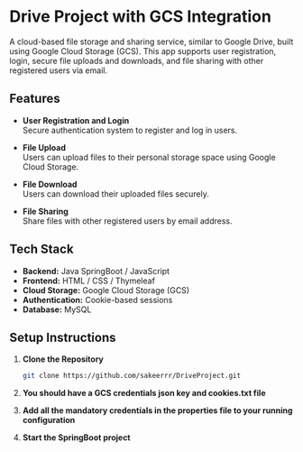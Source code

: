 # Drive Project with GCS Integration

A cloud-based file storage and sharing service, similar to Google Drive, built using Google Cloud Storage (GCS). This app supports user registration, login, secure file uploads and downloads, and file sharing with other registered users via email.

## Features

- **User Registration and Login**  
  Secure authentication system to register and log in users.

- **File Upload**  
  Users can upload files to their personal storage space using Google Cloud Storage.

- **File Download**  
  Users can download their uploaded files securely.

- **File Sharing**  
  Share files with other registered users by email address.

## Tech Stack

- **Backend:** Java SpringBoot / JavaScript 
- **Frontend:** HTML / CSS / Thymeleaf
- **Cloud Storage:** Google Cloud Storage (GCS)
- **Authentication:** Cookie-based sessions
- **Database:** MySQL

## Setup Instructions

1. **Clone the Repository**
   ```bash
   git clone https://github.com/sakeerrr/DriveProject.git

2. **You should have a GCS credentials json key and cookies.txt file**

3. **Add all the mandatory credentials in the properties file to your running configuration**

4. **Start the SpringBoot project**


